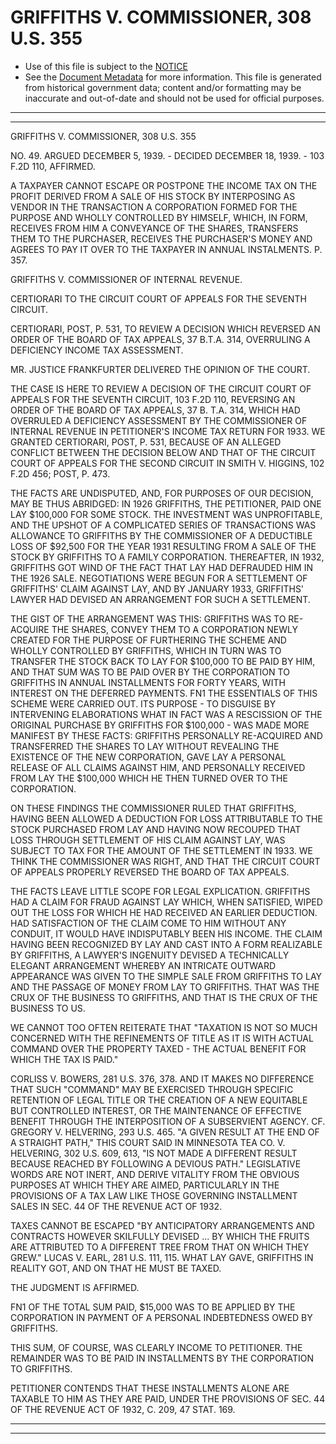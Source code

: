 ---
---

# GRIFFITHS V. COMMISSIONER, 308 U.S. 355

* Use of this file is subject to the [NOTICE](https://github.com/publicdocs/notice/blob/master/NOTICE)
* See the [Document Metadata](../../../) for more information.
  This file is generated from historical government data; content and/or formatting may be inaccurate and out-of-date and should not be used for official purposes.

----------
----------

GRIFFITHS V. COMMISSIONER, 308 U.S. 355

NO. 49.  ARGUED DECEMBER 5, 1939.  - DECIDED DECEMBER 18, 1939.  - 103 F.2D 110, AFFIRMED.

A TAXPAYER CANNOT ESCAPE OR POSTPONE THE INCOME TAX ON THE PROFIT DERIVED FROM A SALE OF HIS STOCK BY INTERPOSING AS VENDOR IN THE TRANSACTION A CORPORATION FORMED FOR THE PURPOSE AND WHOLLY CONTROLLED BY HIMSELF, WHICH, IN FORM, RECEIVES FROM HIM A CONVEYANCE OF THE SHARES, TRANSFERS THEM TO THE PURCHASER, RECEIVES THE PURCHASER'S MONEY AND AGREES TO PAY IT OVER TO THE TAXPAYER IN ANNUAL INSTALMENTS.  P. 357.

GRIFFITHS V. COMMISSIONER OF INTERNAL REVENUE.

CERTIORARI TO THE CIRCUIT COURT OF APPEALS FOR THE SEVENTH CIRCUIT.

CERTIORARI, POST, P. 531, TO REVIEW A DECISION WHICH REVERSED AN ORDER OF THE BOARD OF TAX APPEALS, 37 B.T.A. 314, OVERRULING A DEFICIENCY INCOME TAX ASSESSMENT.

MR. JUSTICE FRANKFURTER DELIVERED THE OPINION OF THE COURT.

THE CASE IS HERE TO REVIEW A DECISION OF THE CIRCUIT COURT OF APPEALS FOR THE SEVENTH CIRCUIT, 103 F.2D 110, REVERSING AN ORDER OF THE BOARD OF TAX APPEALS, 37 B. T.A. 314, WHICH HAD OVERRULED A DEFICIENCY ASSESSMENT BY THE COMMISSIONER OF INTERNAL REVENUE IN PETITIONER'S INCOME TAX RETURN FOR 1933.  WE GRANTED CERTIORARI, POST, P. 531, BECAUSE OF AN ALLEGED CONFLICT BETWEEN THE DECISION BELOW AND THAT OF THE CIRCUIT COURT OF APPEALS FOR THE SECOND CIRCUIT IN SMITH V. HIGGINS, 102 F.2D 456; POST, P. 473.

THE FACTS ARE UNDISPUTED, AND, FOR PURPOSES OF OUR DECISION, MAY BE THUS ABRIDGED:  IN 1926 GRIFFITHS, THE PETITIONER, PAID ONE LAY $100,000 FOR SOME STOCK.  THE INVESTMENT WAS UNPROFITABLE, AND THE UPSHOT OF A COMPLICATED SERIES OF TRANSACTIONS WAS ALLOWANCE TO GRIFFITHS BY THE COMMISSIONER OF A DEDUCTIBLE LOSS OF $92,500 FOR THE YEAR 1931 RESULTING FROM A SALE OF THE STOCK BY GRIFFITHS TO A FAMILY CORPORATION.  THEREAFTER, IN 1932, GRIFFITHS GOT WIND OF THE FACT THAT LAY HAD DEFRAUDED HIM IN THE 1926 SALE.  NEGOTIATIONS WERE BEGUN FOR A SETTLEMENT OF GRIFFITHS' CLAIM AGAINST LAY, AND BY JANUARY 1933, GRIFFITHS' LAWYER HAD DEVISED AN ARRANGEMENT FOR SUCH A SETTLEMENT.

THE GIST OF THE ARRANGEMENT WAS THIS:  GRIFFITHS WAS TO RE-ACQUIRE THE SHARES, CONVEY THEM TO A CORPORATION NEWLY CREATED FOR THE PURPOSE OF FURTHERING THE SCHEME AND WHOLLY CONTROLLED BY GRIFFITHS, WHICH IN TURN WAS TO TRANSFER THE STOCK BACK TO LAY FOR $100,000 TO BE PAID BY HIM, AND THAT SUM WAS TO BE PAID OVER BY THE CORPORATION TO GRIFFITHS IN ANNUAL INSTALLMENTS FOR FORTY YEARS, WITH INTEREST ON THE DEFERRED PAYMENTS.  FN1  THE ESSENTIALS OF THIS SCHEME WERE CARRIED OUT.  ITS PURPOSE - TO DISGUISE BY INTERVENING ELABORATIONS WHAT IN FACT WAS A RESCISSION OF THE ORIGINAL PURCHASE BY GRIFFITHS FOR $100,000 - WAS MADE MORE MANIFEST BY THESE FACTS:  GRIFFITHS PERSONALLY RE-ACQUIRED AND TRANSFERRED THE SHARES TO LAY WITHOUT REVEALING THE EXISTENCE OF THE NEW CORPORATION, GAVE LAY A PERSONAL RELEASE OF ALL CLAIMS AGAINST HIM, AND PERSONALLY RECEIVED FROM LAY THE $100,000 WHICH HE THEN TURNED OVER TO THE CORPORATION.

ON THESE FINDINGS THE COMMISSIONER RULED THAT GRIFFITHS, HAVING BEEN ALLOWED A DEDUCTION FOR LOSS ATTRIBUTABLE TO THE STOCK PURCHASED FROM LAY AND HAVING NOW RECOUPED THAT LOSS THROUGH SETTLEMENT OF HIS CLAIM AGAINST LAY, WAS SUBJECT TO TAX FOR THE AMOUNT OF THE SETTLEMENT IN 1933.  WE THINK THE COMMISSIONER WAS RIGHT, AND THAT THE CIRCUIT COURT OF APPEALS PROPERLY REVERSED THE BOARD OF TAX APPEALS.

THE FACTS LEAVE LITTLE SCOPE FOR LEGAL EXPLICATION.  GRIFFITHS HAD A CLAIM FOR FRAUD AGAINST LAY WHICH, WHEN SATISFIED, WIPED OUT THE LOSS FOR WHICH HE HAD RECEIVED AN EARLIER DEDUCTION.  HAD SATISFACTION OF THE CLAIM COME TO HIM WITHOUT ANY CONDUIT, IT WOULD HAVE INDISPUTABLY BEEN HIS INCOME.  THE CLAIM HAVING BEEN RECOGNIZED BY LAY AND CAST INTO A FORM REALIZABLE BY GRIFFITHS, A LAWYER'S INGENUITY DEVISED A TECHNICALLY ELEGANT ARRANGEMENT WHEREBY AN INTRICATE OUTWARD APPEARANCE WAS GIVEN TO THE SIMPLE SALE FROM GRIFFITHS TO LAY AND THE PASSAGE OF MONEY FROM LAY TO GRIFFITHS.  THAT WAS THE CRUX OF THE BUSINESS TO GRIFFITHS, AND THAT IS THE CRUX OF THE BUSINESS TO US.

WE CANNOT TOO OFTEN REITERATE THAT "TAXATION IS NOT SO MUCH CONCERNED WITH THE REFINEMENTS OF TITLE AS IT IS WITH ACTUAL COMMAND OVER THE PROPERTY TAXED - THE ACTUAL BENEFIT FOR WHICH THE TAX IS PAID."

CORLISS V. BOWERS, 281 U.S. 376, 378.  AND IT MAKES NO DIFFERENCE THAT SUCH "COMMAND" MAY BE EXERCISED THROUGH SPECIFIC RETENTION OF LEGAL TITLE OR THE CREATION OF A NEW EQUITABLE BUT CONTROLLED INTEREST, OR THE MAINTENANCE OF EFFECTIVE BENEFIT THROUGH THE INTERPOSITION OF A SUBSERVIENT AGENCY.  CF. GREGORY V. HELVERING, 293 U.S. 465.  "A GIVEN RESULT AT THE END OF A STRAIGHT PATH," THIS COURT SAID IN MINNESOTA TEA CO. V. HELVERING, 302 U.S. 609, 613, "IS NOT MADE A DIFFERENT RESULT BECAUSE REACHED BY FOLLOWING A DEVIOUS PATH."  LEGISLATIVE WORDS ARE NOT INERT, AND DERIVE VITALITY FROM THE OBVIOUS PURPOSES AT WHICH THEY ARE AIMED, PARTICULARLY IN THE PROVISIONS OF A TAX LAW LIKE THOSE GOVERNING INSTALLMENT SALES IN SEC. 44 OF THE REVENUE ACT OF 1932.

TAXES CANNOT BE ESCAPED "BY ANTICIPATORY ARRANGEMENTS AND CONTRACTS HOWEVER SKILFULLY DEVISED  ...  BY WHICH THE FRUITS ARE ATTRIBUTED TO A DIFFERENT TREE FROM THAT ON WHICH THEY GREW."  LUCAS V. EARL, 281 U.S. 111, 115.  WHAT LAY GAVE, GRIFFITHS IN REALITY GOT, AND ON THAT HE MUST BE TAXED.

THE JUDGMENT IS AFFIRMED.

FN1  OF THE TOTAL SUM PAID, $15,000 WAS TO BE APPLIED BY THE CORPORATION IN PAYMENT OF A PERSONAL INDEBTEDNESS OWED BY GRIFFITHS.

THIS SUM, OF COURSE, WAS CLEARLY INCOME TO PETITIONER.  THE REMAINDER WAS TO BE PAID IN INSTALLMENTS BY THE CORPORATION TO GRIFFITHS.

PETITIONER CONTENDS THAT THESE INSTALLMENTS ALONE ARE TAXABLE TO HIM AS THEY ARE PAID, UNDER THE PROVISIONS OF SEC. 44 OF THE REVENUE ACT OF 1932, C. 209, 47 STAT. 169.


----------
----------


